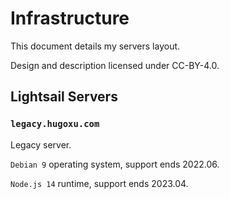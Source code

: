 # Infrastructure

This document details my servers layout.

Design and description licensed under CC-BY-4.0.

## Lightsail Servers

### `legacy.hugoxu.com`

Legacy server.

`Debian 9` operating system, support ends 2022.06.

`Node.js 14` runtime, support ends 2023.04.
